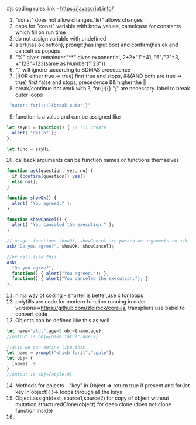 #js coding rules
link - https://javascript.info/
1) "const" does not allow changes."let" allows changes
2) caps for "const" variable with know values, camelcase for constants which fill on run time
3) do not assign variable with undefined
4) alert(has ok button), prompt(has input box) and confirm(has ok and cancel) as popups
5) "%" gives remainder,"**" gives exponential, 2+2+"1"=41, "6"/"2"=3, +"123"=123(same as Number("123"))
6) "," will ignore .according to BDMAS precedence
7) ||(OR either true => true) first true and stops, &&(AND both are true => true) first false and stops, precedence && higher the ||
8) break/continue not work with ?, for(;;){} ";" are necessary. label to break outer loops
```javascript
 "outer: for(;;;){break outer;}"
 ```
9) function is a value and can be assigned like
```javascript
let sayHi = function() { // (1) create
  alert( "Hello" );
};

let func = sayHi;
```
10) callback arguments can be function names or functions themselves
```javascript
function ask(question, yes, no) {
  if (confirm(question)) yes()
  else no();
}

function showOk() {
  alert( "You agreed." );
}

function showCancel() {
  alert( "You canceled the execution." );
}

// usage: functions showOk, showCancel are passed as arguments to ask
ask("Do you agree?", showOk, showCancel);

//or call like this
ask(
  "Do you agree?",
  function() { alert("You agreed."); },
  function() { alert("You canceled the execution."); }
);
```
11) ninja way of coding - shorter is better,use x for loops
12) polyfills are code for modern function running in older versions=>https://github.com/zloirock/core-js, transpliers use babel to convert code
13) Objects can be defined like this as well
```javascript
let name="atul",age=9,obj={name,age};
//output is obj={name:"atul",age:9}

//also we can define like this
let name = prompt("which furit","apple");
let obj= {
  [name]: 9
}
//output is obj={apple:9}
```
14) Methods for objects - "key" in Object => return true if present and for(let key in object){ }=> loops through all the keys
15) Object.assign(dest, source1,source2) for copy of object without mutation,structuredClone(object) for deep clone (does not clone function inside)
16) 
